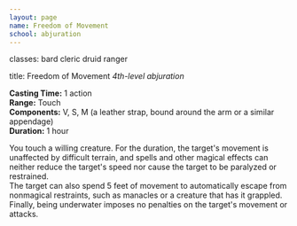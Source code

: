 ```yaml
---
layout: page
name: Freedom of Movement
school: abjuration
---
```

classes: bard
         cleric
         druid
         ranger

title: Freedom of Movement 
_4th-level abjuration_ 

**Casting Time:** 1 action    
**Range:** Touch    
**Components:** V, S, M (a leather strap, bound around the arm or a similar appendage)    
**Duration:** 1 hour 

You touch a willing creature. For the duration, the target's movement is unaffected by difficult terrain, and spells and other magical effects can neither reduce the target's speed nor cause the target to be paralyzed or restrained.    
The target can also spend 5 feet of movement to automatically escape from nonmagical restraints, such as manacles or a creature that has it grappled. Finally, being underwater imposes no penalties on the target's movement or attacks.